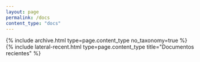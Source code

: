 ```yaml
---
layout: page
permalink: /docs
content_type: "docs"
---
```


<main class="d-md-flex">
    <div class="col-md-9 d-flex flex-column flex-fill">
        {% include archive.html type=page.content_type no_taxonomy=true %}
    </div>
    <div class="col-md-3 d-none d-md-block d-flex flex-column flex-fill ms-3">
        {% include lateral-recent.html type=page.content_type title="Documentos recientes" %}
    </div>
</main>